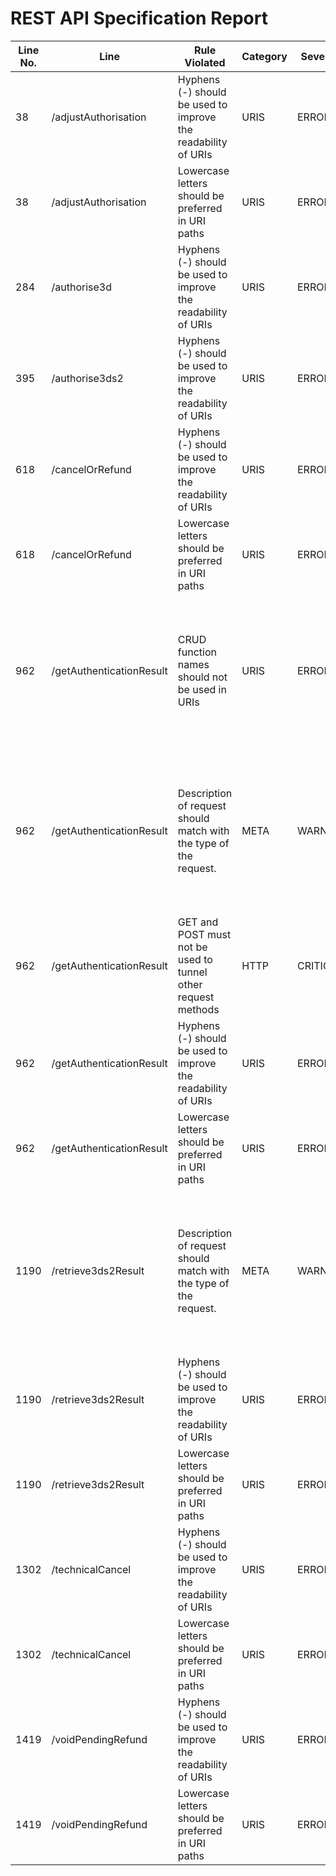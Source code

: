 REST API Specification Report
=============================
| Line No. | Line                     | Rule Violated                                                     | Category | Severity | Rule Type | Software Quality Attributes                                       | Improvement Suggestion                                                                                                                             |
| -------- | ------------------------ | ----------------------------------------------------------------- | -------- | -------- | --------- | ----------------------------------------------------------------- | -------------------------------------------------------------------------------------------------------------------------------------------------- |
| 38       | /adjustAuthorisation     | Hyphens (-) should be used to improve the readability of URIs     | URIS     | ERROR    | STATIC    | COMPATIBILITY, MAINTAINABILITY                                    | Use hyphens to improve the readability of the segments                                                                                             |
| 38       | /adjustAuthorisation     | Lowercase letters should be preferred in URI paths                | URIS     | ERROR    | STATIC    | COMPATIBILITY, MAINTAINABILITY                                    | Change uppercase letters to lowercase letters                                                                                                      |
| 284      | /authorise3d             | Hyphens (-) should be used to improve the readability of URIs     | URIS     | ERROR    | STATIC    | COMPATIBILITY, MAINTAINABILITY                                    | Use hyphens to improve the readability of the segments                                                                                             |
| 395      | /authorise3ds2           | Hyphens (-) should be used to improve the readability of URIs     | URIS     | ERROR    | STATIC    | COMPATIBILITY, MAINTAINABILITY                                    | Use hyphens to improve the readability of the segments                                                                                             |
| 618      | /cancelOrRefund          | Hyphens (-) should be used to improve the readability of URIs     | URIS     | ERROR    | STATIC    | COMPATIBILITY, MAINTAINABILITY                                    | Use hyphens to improve the readability of the segments                                                                                             |
| 618      | /cancelOrRefund          | Lowercase letters should be preferred in URI paths                | URIS     | ERROR    | STATIC    | COMPATIBILITY, MAINTAINABILITY                                    | Change uppercase letters to lowercase letters                                                                                                      |
| 962      | /getAuthenticationResult | CRUD function names should not be used in URIs                    | URIS     | ERROR    | STATIC    | USABILITY, MAINTAINABILITY                                        | URIS should not be used to indicate that a CRUD function (GET) is performed, instead HTTP request methods should be used for this.                 |
| 962      | /getAuthenticationResult | Description of request should match with the type of the request. | META     | WARNING  | STATIC    | MAINTAINABILITY                                                   | POST must be used to create a new resource in a collection or to execute controllers and not for other purposes The request should be of type: GET |
| 962      | /getAuthenticationResult | GET and POST must not be used to tunnel other request methods     | HTTP     | CRITICAL | STATIC    | MAINTAINABILITY, COMPATIBILITY, FUNCTIONAL_SUITABILITY, USABILITY | Use the appropriate HTTP request type                                                                                                              |
| 962      | /getAuthenticationResult | Hyphens (-) should be used to improve the readability of URIs     | URIS     | ERROR    | STATIC    | COMPATIBILITY, MAINTAINABILITY                                    | Use hyphens to improve the readability of the segments                                                                                             |
| 962      | /getAuthenticationResult | Lowercase letters should be preferred in URI paths                | URIS     | ERROR    | STATIC    | COMPATIBILITY, MAINTAINABILITY                                    | Change uppercase letters to lowercase letters                                                                                                      |
| 1190     | /retrieve3ds2Result      | Description of request should match with the type of the request. | META     | WARNING  | STATIC    | MAINTAINABILITY                                                   | POST must be used to create a new resource in a collection or to execute controllers and not for other purposes The request should be of type: GET |
| 1190     | /retrieve3ds2Result      | Hyphens (-) should be used to improve the readability of URIs     | URIS     | ERROR    | STATIC    | COMPATIBILITY, MAINTAINABILITY                                    | Use hyphens to improve the readability of the segments                                                                                             |
| 1190     | /retrieve3ds2Result      | Lowercase letters should be preferred in URI paths                | URIS     | ERROR    | STATIC    | COMPATIBILITY, MAINTAINABILITY                                    | Change uppercase letters to lowercase letters                                                                                                      |
| 1302     | /technicalCancel         | Hyphens (-) should be used to improve the readability of URIs     | URIS     | ERROR    | STATIC    | COMPATIBILITY, MAINTAINABILITY                                    | Use hyphens to improve the readability of the segments                                                                                             |
| 1302     | /technicalCancel         | Lowercase letters should be preferred in URI paths                | URIS     | ERROR    | STATIC    | COMPATIBILITY, MAINTAINABILITY                                    | Change uppercase letters to lowercase letters                                                                                                      |
| 1419     | /voidPendingRefund       | Hyphens (-) should be used to improve the readability of URIs     | URIS     | ERROR    | STATIC    | COMPATIBILITY, MAINTAINABILITY                                    | Use hyphens to improve the readability of the segments                                                                                             |
| 1419     | /voidPendingRefund       | Lowercase letters should be preferred in URI paths                | URIS     | ERROR    | STATIC    | COMPATIBILITY, MAINTAINABILITY                                    | Change uppercase letters to lowercase letters                                                                                                      |